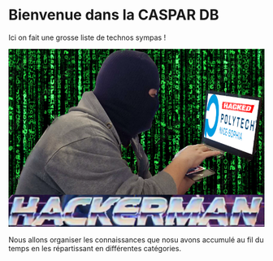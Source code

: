 # Bienvenue dans la CASPAR DB

Ici on fait une grosse liste de technos sympas !

![HACKERMAN](images/HACKERMAN.png)

Nous allons organiser les connaissances que nosu avons accumulé au fil du temps en les répartissant en différentes catégories.

